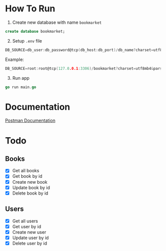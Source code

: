 # How To Run
1. Create new database with name `bookmarket`
```sql
create database bookmarket;
```

2. Setup `.env` file
```go
DB_SOURCE=db_user:db_password@tcp(db_host:db_port)/db_name?charset=utf8mb4&parseTime=True&loc=Local
```
Example:
```go
DB_SOURCE=root:root@tcp(127.0.0.1:3306)/bookmarket?charset=utf8mb4&parseTime=True&loc=Local
```

3. Run app
```go
go run main.go
```

# Documentation
[Postman Documentation](https://documenter.getpostman.com/view/12132212/2s7YYu7icq)

# Todo
## Books
- [x] Get all books
- [x] Get book by id
- [x] Create new book
- [x] Update book by id
- [x] Delete book by id

## Users
- [x] Get all users
- [x] Get user by id
- [x] Create new user
- [x] Update user by id
- [x] Delete user by id
